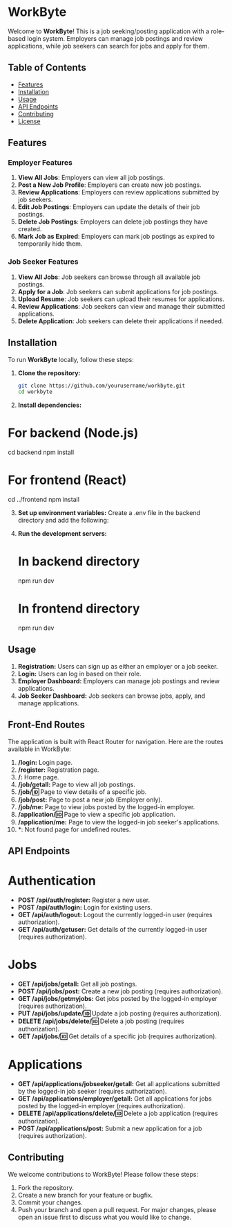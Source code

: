 # WorkByte

Welcome to **WorkByte**! This is a job seeking/posting application with a role-based login system. Employers can manage job postings and review applications, while job seekers can search for jobs and apply for them.

## Table of Contents

- [Features](#features)
- [Installation](#installation)
- [Usage](#usage)
- [API Endpoints](#api-endpoints)
- [Contributing](#contributing)
- [License](#license)

## Features

### Employer Features

1. **View All Jobs**: Employers can view all job postings.
2. **Post a New Job Profile**: Employers can create new job postings.
3. **Review Applications**: Employers can review applications submitted by job seekers.
4. **Edit Job Postings**: Employers can update the details of their job postings.
5. **Delete Job Postings**: Employers can delete job postings they have created.
6. **Mark Job as Expired**: Employers can mark job postings as expired to temporarily hide them.

### Job Seeker Features

1. **View All Jobs**: Job seekers can browse through all available job postings.
2. **Apply for a Job**: Job seekers can submit applications for job postings.
3. **Upload Resume**: Job seekers can upload their resumes for applications.
4. **Review Applications**: Job seekers can view and manage their submitted applications.
5. **Delete Application**: Job seekers can delete their applications if needed.

## Installation

To run **WorkByte** locally, follow these steps:

1. **Clone the repository:**
   ```bash
   git clone https://github.com/yourusername/workbyte.git
   cd workbyte

2. **Install dependencies:**
# For backend (Node.js)
cd backend
npm install

# For frontend (React)
cd ../frontend
npm install

3. **Set up environment variables:**
   Create a .env file in the backend directory and add the following:

4. **Run the development servers:**
   # In backend directory
    npm run dev

   # In frontend directory
    npm run dev

## Usage
1. **Registration:** Users can sign up as either an employer or a job seeker.
2. **Login:** Users can log in based on their role.
3. **Employer Dashboard:** Employers can manage job postings and review applications.
4. **Job Seeker Dashboard:** Job seekers can browse jobs, apply, and manage applications.

## Front-End Routes
The application is built with React Router for navigation. Here are the routes available in WorkByte:

1. **/login:** Login page.
2. **/register:** Registration page.
3. **/:** Home page.
4. **/job/getall:** Page to view all job postings.
5. **/job/:id:** Page to view details of a specific job.
6. **/job/post:** Page to post a new job (Employer only).
7. **/job/me:** Page to view jobs posted by the logged-in employer.
8. **/application/:id:** Page to view a specific job application.
9. **/application/me:** Page to view the logged-in job seeker's applications.
10.  *: Not found page for undefined routes.

## API Endpoints
# Authentication
- **POST /api/auth/register:** Register a new user.
- **POST /api/auth/login:** Login for existing users.
- **GET /api/auth/logout:** Logout the currently logged-in user (requires authorization).
- **GET /api/auth/getuser:** Get details of the currently logged-in user (requires authorization).

# Jobs
- **GET /api/jobs/getall:** Get all job postings.
- **POST /api/jobs/post:** Create a new job posting (requires authorization).
- **GET /api/jobs/getmyjobs:** Get jobs posted by the logged-in employer (requires authorization).
- **PUT /api/jobs/update/:id:** Update a job posting (requires authorization).
- **DELETE /api/jobs/delete/:id:** Delete a job posting (requires authorization).
- **GET /api/jobs/:id:** Get details of a specific job (requires authorization).
  
# Applications
- **GET /api/applications/jobseeker/getall:** Get all applications submitted by the logged-in job seeker (requires authorization).
- **GET /api/applications/employer/getall:** Get all applications for jobs posted by the logged-in employer (requires authorization).
- **DELETE /api/applications/delete/:id:** Delete a job application (requires authorization).
- **POST /api/applications/post:** Submit a new application for a job (requires authorization).

## Contributing
We welcome contributions to WorkByte! Please follow these steps:
  1. Fork the repository.
  2. Create a new branch for your feature or bugfix.
  3. Commit your changes.
  4. Push your branch and open a pull request.
For major changes, please open an issue first to discuss what you would like to change.
